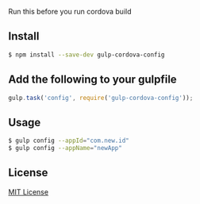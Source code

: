 Run this before you run cordova build

## Install

```sh
$ npm install --save-dev gulp-cordova-config
```

## Add the following to your gulpfile

```js
gulp.task('config', require('gulp-cordova-config'));
```
## Usage
```sh
$ gulp config --appId="com.new.id"
$ gulp config --appName="newApp"
```


## License

[MIT License](http://en.wikipedia.org/wiki/MIT_License)
